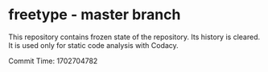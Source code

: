 # freetype - master branch

This repository contains frozen state of the repository.
Its history is cleared. It is used only for static code
analysis with Codacy.

Commit Time: 1702704782